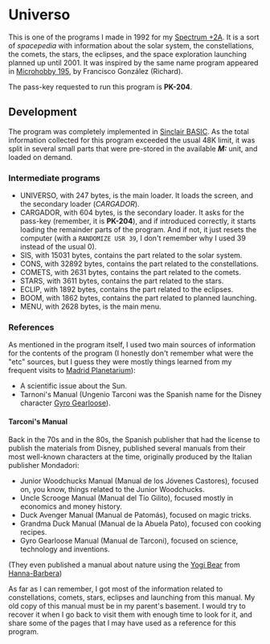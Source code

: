 # Universo

This is one of the programs I made in 1992 for my [Spectrum +2A](https://en.wikipedia.org/wiki/ZX_Spectrum#ZX_Spectrum_+2A). It is a sort of *spacepedia* with information about the solar system, the constellations, the comets, the stars, the eclipses, and the space exploration launching planned up until 2001. It was inspired by the same name program appeared in [Microhobby 195](https://microhobby.speccy.cz/mhf/195/MH195_62.jpg), by Francisco González (Richard).

The pass-key requested to run this program is **PK-204**.

## Development
The program was completely implemented in [Sinclair BASIC](https://en.wikipedia.org/wiki/Sinclair_BASIC). As the total information collected for this program exceeded the usual 48K limit, it was split in several small parts that were pre-stored in the available ***M:*** unit, and loaded on demand.

### Intermediate programs
- UNIVERSO, with 247 bytes, is the main loader. It loads the screen, and the secondary loader (*CARGADOR*).
- CARGADOR, with 604 bytes, is the secondary loader. It asks for the pass-key (remember, it is **PK-204**), and if introduced correctly, it starts loading the remainder parts of the program. And if not, it just resets the computer (with a ```RANDOMIZE USR 39```, I don't remember why I used 39 instead of the usual 0).
- SIS, with 15031 bytes, contains the part related to the solar system.
- CONS, with 32892 bytes, contains the part related to the constellations.
- COMETS, with 2631 bytes, contains the part related to the comets.
- STARS, with 3611 bytes, contains the part related to the stars.
- ECLIP, with 1892 bytes, contains the part related to the eclipses.
- BOOM, with 1862 bytes, contains the part related to planned launching.
- MENU, with 2628 bytes, is the main menu.

### References
As mentioned in the program itself, I used two main sources of information for the contents of the program (I honestly don't remember what were the "etc" sources, but I guess they were mostly things learned from my frequent visits to [Madrid Planetarium](http://www.planetmad.es/)):

- A scientific issue about the Sun.
- Tarnoni's Manual (Ungenio Tarconi was the Spanish name for the Disney character [Gyro Gearloose](https://en.wikipedia.org/wiki/Gyro_Gearloose)).

#### Tarconi's Manual
Back in the 70s and in the 80s, the Spanish publisher that had the license to publish the materials from Disney, published several manuals from their most well-known characters at the time, originally produced by the Italian publisher Mondadori:

- Junior Woodchucks Manual (Manual de los Jóvenes Castores), focused on, you know, things related to the Junior Woodchucks.
- Uncle Scrooge Manual (Manual del Tío Gilito), focused mostly in economics and money history.
- Duck Avenger Manual (Manual de Patomás), focused on magic tricks.
- Grandma Duck Manual (Manual de la Abuela Pato), focused con cooking recipes.
- Gyro Gearloose Manual (Manual de Tarconi), focused on science, technology and inventions.

(They even published a manual about nature using the [Yogi Bear](https://en.wikipedia.org/wiki/Yogi_Bear) from [Hanna-Barbera](https://en.wikipedia.org/wiki/Hanna-Barbera))

As far as I can remember, I got most of the information related to constellations, comets, stars, eclipses and launching from this manual. My old copy of this manual must be in my parent's basement. I would try to recover it when I go back to visit them with enough time to look for it, and share some of the pages that I may have used as a reference for this program.
